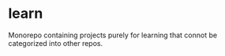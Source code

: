# learn

Monorepo containing projects purely for learning that connot be categorized into other repos.
